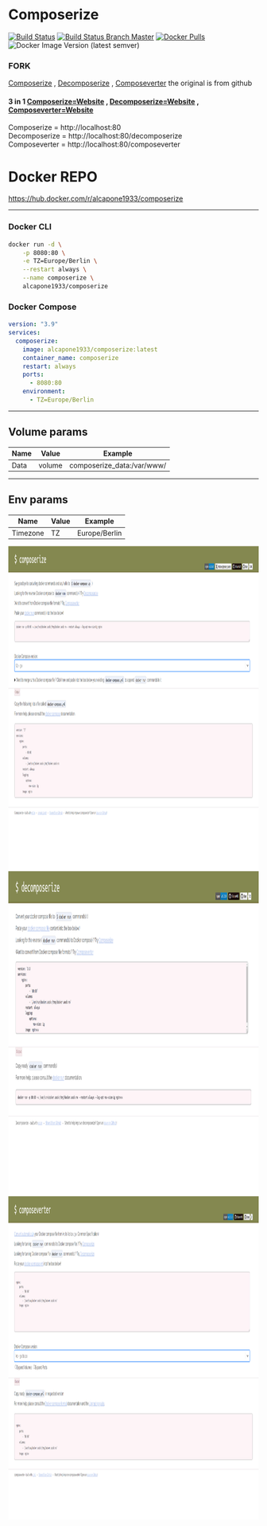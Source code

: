 # Composerize

[![Build Status](https://shields.cosanostra-cloud.de/drone/build/alcapone1933/docker-composerize?logo=drone&server=https%3A%2F%2Fdrone.docker-for-life.de)](https://drone.docker-for-life.de/alcapone1933/docker-composerize)
[![Build Status Branch Master](https://shields.cosanostra-cloud.de/drone/build/alcapone1933/docker-composerize/master?logo=drone&label=build%20%5Bbranch%20master%5D&server=https%3A%2F%2Fdrone.docker-for-life.de)](https://drone.docker-for-life.de/alcapone1933/docker-composerize/branches)
[![Docker Pulls](https://shields.cosanostra-cloud.de/docker/pulls/alcapone1933/composerize?logo=docker&logoColor=blue)](https://hub.docker.com/r/alcapone1933/composerize/tags)
![Docker Image Version (latest semver)](https://shields.cosanostra-cloud.de/docker/v/alcapone1933/composerize?sort=semver&logo=docker&logoColor=blue&label=dockerhub%20version)

### FORK

[Composerize](https://github.com/composerize/composerize) , [Decomposerize](https://github.com/composerize/decomposerize) , [Composeverter](https://github.com/outilslibre/composeverter) the original is from github 

#### 3 in 1 [Composerize=Website](https://www.composerize.com/) , [Decomposerize=Website](https://www.decomposerize.com) , [Composeverter=Website](https://www.composeverter.com)

Composerize = http://localhost:80 \
Decomposerize = http://localhost:80/decomposerize \
Composeverter = http://localhost:80/composeverter


#  Docker REPO
https://hub.docker.com/r/alcapone1933/composerize

* * *
### Docker CLI

```bash
docker run -d \
    -p 8080:80 \
    -e TZ=Europe/Berlin \
    --restart always \
    --name composerize \
    alcapone1933/composerize

```

### Docker Compose

```yaml
version: "3.9"
services:
  composerize:
    image: alcapone1933/composerize:latest
    container_name: composerize
    restart: always
    ports:
      - 8080:80
    environment:
      - TZ=Europe/Berlin
```

* * *

## Volume params

| Name    | Value   | Example                    |
|---------|---------|----------------------------|
|  Data   | volume  | composerize_data:/var/www/ |

* * *

## Env params


| Name          | Value     | Example                        |
|---------------|-----------|--------------------------------|
| Timezone      | TZ        | Europe/Berlin                  |


<img src="img/docker-composerize.png"  width="1150" height="650">

<img src="img/docker-decomposerize.png"  width="1150" height="650">

<img src="img/docker-composeverter.png"  width="1150" height="650">
